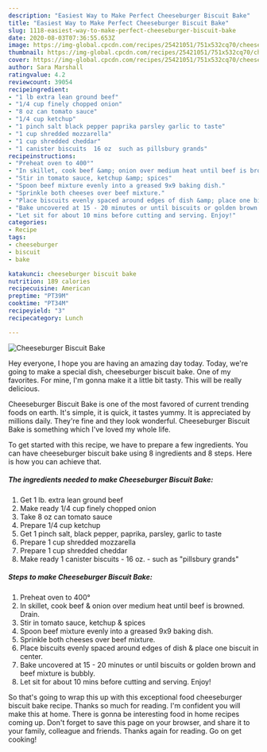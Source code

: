 ```yaml
---
description: "Easiest Way to Make Perfect Cheeseburger Biscuit Bake"
title: "Easiest Way to Make Perfect Cheeseburger Biscuit Bake"
slug: 1118-easiest-way-to-make-perfect-cheeseburger-biscuit-bake
date: 2020-08-03T07:36:55.653Z
image: https://img-global.cpcdn.com/recipes/25421051/751x532cq70/cheeseburger-biscuit-bake-recipe-main-photo.jpg
thumbnail: https://img-global.cpcdn.com/recipes/25421051/751x532cq70/cheeseburger-biscuit-bake-recipe-main-photo.jpg
cover: https://img-global.cpcdn.com/recipes/25421051/751x532cq70/cheeseburger-biscuit-bake-recipe-main-photo.jpg
author: Sara Marshall
ratingvalue: 4.2
reviewcount: 39054
recipeingredient:
- "1 lb extra lean ground beef"
- "1/4 cup finely chopped onion"
- "8 oz can tomato sauce"
- "1/4 cup ketchup"
- "1 pinch salt black pepper paprika parsley garlic to taste"
- "1 cup shredded mozzarella"
- "1 cup shredded cheddar"
- "1 canister biscuits  16 oz  such as pillsbury grands"
recipeinstructions:
- "Preheat oven to 400°"
- "In skillet, cook beef &amp; onion over medium heat until beef is browned. Drain."
- "Stir in tomato sauce, ketchup &amp; spices"
- "Spoon beef mixture evenly into a greased 9x9 baking dish."
- "Sprinkle both cheeses over beef mixture."
- "Place biscuits evenly spaced around edges of dish &amp; place one biscuit in center."
- "Bake uncovered at 15 - 20 minutes or until biscuits or golden brown and beef mixture is bubbly."
- "Let sit for about 10 mins before cutting and serving. Enjoy!"
categories:
- Recipe
tags:
- cheeseburger
- biscuit
- bake

katakunci: cheeseburger biscuit bake 
nutrition: 189 calories
recipecuisine: American
preptime: "PT39M"
cooktime: "PT34M"
recipeyield: "3"
recipecategory: Lunch

---
```



![Cheeseburger Biscuit Bake](https://img-global.cpcdn.com/recipes/25421051/751x532cq70/cheeseburger-biscuit-bake-recipe-main-photo.jpg)

Hey everyone, I hope you are having an amazing day today. Today, we're going to make a special dish, cheeseburger biscuit bake. One of my favorites. For mine, I'm gonna make it a little bit tasty. This will be really delicious.



Cheeseburger Biscuit Bake is one of the most favored of current trending foods on earth. It's simple, it is quick, it tastes yummy. It is appreciated by millions daily. They're fine and they look wonderful. Cheeseburger Biscuit Bake is something which I've loved my whole life.


To get started with this recipe, we have to prepare a few ingredients. You can have cheeseburger biscuit bake using 8 ingredients and 8 steps. Here is how you can achieve that.

<!--inarticleads1-->

##### The ingredients needed to make Cheeseburger Biscuit Bake:

1. Get 1 lb. extra lean ground beef
1. Make ready 1/4 cup finely chopped onion
1. Take 8 oz can tomato sauce
1. Prepare 1/4 cup ketchup
1. Get 1 pinch salt, black pepper, paprika, parsley, garlic to taste
1. Prepare 1 cup shredded mozzarella
1. Prepare 1 cup shredded cheddar
1. Make ready 1 canister biscuits - 16 oz. - such as &#34;pillsbury grands&#34;




<!--inarticleads2-->

##### Steps to make Cheeseburger Biscuit Bake:

1. Preheat oven to 400°
1. In skillet, cook beef &amp; onion over medium heat until beef is browned. Drain.
1. Stir in tomato sauce, ketchup &amp; spices
1. Spoon beef mixture evenly into a greased 9x9 baking dish.
1. Sprinkle both cheeses over beef mixture.
1. Place biscuits evenly spaced around edges of dish &amp; place one biscuit in center.
1. Bake uncovered at 15 - 20 minutes or until biscuits or golden brown and beef mixture is bubbly.
1. Let sit for about 10 mins before cutting and serving. Enjoy!




So that's going to wrap this up with this exceptional food cheeseburger biscuit bake recipe. Thanks so much for reading. I'm confident you will make this at home. There is gonna be interesting food in home recipes coming up. Don't forget to save this page on your browser, and share it to your family, colleague and friends. Thanks again for reading. Go on get cooking!
